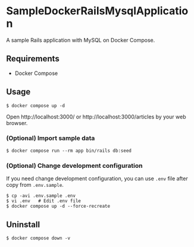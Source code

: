 # SampleDockerRailsMysqlApplication

A sample Rails application with MySQL on Docker Compose.

## Requirements

- Docker Compose

## Usage

```console
$ docker compose up -d
```

Open http://localhost:3000/ or http://localhost:3000/articles by your web browser.

### (Optional) Import sample data

```console
$ docker compose run --rm app bin/rails db:seed
```

### (Optional) Change development configuration

If you need change development configuration, you can use `.env` file after copy from `.env.sample`.

```console
$ cp -avi .env.sample .env
$ vi .env   # Edit .env file
$ docker compose up -d --force-recreate
```

## Uninstall

```console
$ docker compose down -v
```
